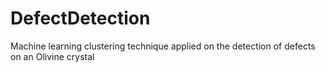 # DefectDetection
Machine learning clustering technique applied on the detection of defects on an Olivine crystal

